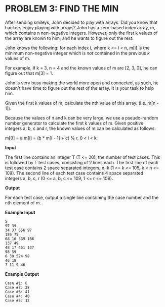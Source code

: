 PROBLEM 3: FIND THE MIN
=============================
After sending smileys, John decided to play with arrays. Did you know that hackers enjoy playing with arrays? John has a zero-based index array, m, which contains n non-negative integers. However, only the first k values of the array are known to him, and he wants to figure out the rest.
 
John knows the following: for each index i, where k <= i < n, m[i] is the minimum non-negative integer which is *not* contained in the previous *k* values of m.
 
For example, if k = 3, n = 4 and the known values of m are [2, 3, 0], he can figure out that m[3] = 1.
 
John is very busy making the world more open and connected, as such, he doesn't have time to figure out the rest of the array. It is your task to help him.
 
Given the first k values of m, calculate the nth value of this array. (i.e. m[n - 1]).
 
Because the values of n and k can be very large, we use a pseudo-random number generator to calculate the first k values of m. Given positive integers a, b, c and r, the known values of m can be calculated as follows:

m[0] = a
m[i] = (b * m[i - 1] + c) % r, 0 < i < k
 
__Input__

The first line contains an integer T (T <= 20), the number of test cases.
This is followed by T test cases, consisting of 2 lines each.
The first line of each test case contains 2 space separated integers, n, k (1 <= k <= 105, k < n <= 109).
The second line of each test case contains 4 space separated integers a, b, c, r (0 <= a, b, c <= 109, 1 <= r <= 109).

__Output__

For each test case, output a single line containing the case number and the nth element of m.

__Example Input__

    5
    97 39
    34 37 656 97
    186 75
    68 16 539 186
    137 49
    48 17 461 137
    98 59
    6 30 524 98
    46 18
    7 11 9 46

__Example Output__

    Case #1: 8
    Case #2: 38
    Case #3: 41
    Case #4: 40
    Case #5: 12
